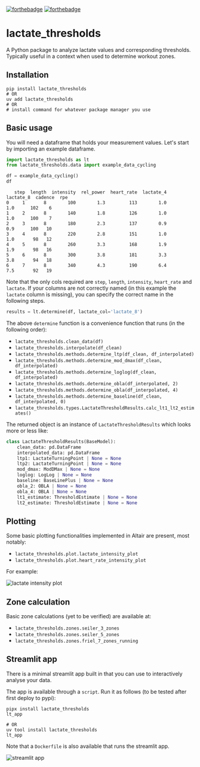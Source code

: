 [![forthebadge](https://forthebadge.com/images/badges/made-in-python.svg)](https://forthebadge.com)
[![forthebadge](https://forthebadge.com/images/badges/approved-by-my-mom.svg)](https://forthebadge.com)


# lactate_thresholds

A Python package to analyze lactate values and corresponding thresholds. Typically useful in a context when used to determine workout zones.

## Installation

```shell
pip install lactate_thresholds
# OR
uv add lactate_thresholds
# OR 
# install command for whatever package manager you use
```

## Basic usage

You will need a dataframe that holds your measurement values. Let's start by importing an example dataframe.

```python
import lactate_thresholds as lt
from lactate_thresholds.data import example_data_cycling

df = example_data_cycling()
df
```

```shell
   step  length  intensity  rel_power  heart_rate  lactate_4  lactate_8  cadence  rpe
0     1       8        100        1.3         113        1.0        1.0      102    6
1     2       8        140        1.8         126        1.0        1.0      100    7
2     3       8        180        2.3         137        0.9        0.9      100   10
3     4       8        220        2.8         151        1.0        1.0       98   12
4     5       8        260        3.3         168        1.9        1.9       98   16
5     6       8        300        3.8         181        3.3        3.8       94   18
6     7       8        340        4.3         190        6.4        7.5       92   19
```

Note that the only cols required are `step`, `length`, `intensity`, `heart_rate` and `lactate`.
If your columns are not correctly named (in this example the `lactate` column is missing), you can specify the correct name in the following steps.


```python 
results = lt.determine(df, lactate_col='lactate_8')
```

The above `determine` function is a convenience function that runs (in the following order):
- `lactate_thresholds.clean_data(df)`
- `lactate_thresholds.interpolate(df_clean)`
- `lactate_thresholds.methods.determine_ltp(df_clean, df_interpolated)`
- `lactate_thresholds.methods.determine_mod_dmax(df_clean, df_interpolated)`
- `lactate_thresholds.methods.determine_loglog(df_clean, df_interpolated)`
- `lactate_thresholds.methods.determine_obla(df_interpolated, 2)`
- `lactate_thresholds.methods.determine_obla(df_interpolated, 4)`
- `lactate_thresholds.methods.determine_baseline(df_clean, df_interpolated, 0)`
- `lactate_thresholds.types.LactateThresholdResults.calc_lt1_lt2_estimates()`


The returned object is an instance of `LactateThresholdResults` which looks more or less like:

```python
class LactateThresholdResults(BaseModel):
    clean_data: pd.DataFrame
    interpolated_data: pd.DataFrame
    ltp1: LactateTurningPoint | None = None
    ltp2: LactateTurningPoint | None = None
    mod_dmax: ModDMax | None = None
    loglog: LogLog | None = None
    baseline: BaseLinePlus | None = None
    obla_2: OBLA | None = None
    obla_4: OBLA | None = None
    lt1_estimate: ThresholdEstimate | None = None
    lt2_estimate: ThresholdEstimate | None = None
```

## Plotting

Some basic plotting functionalities implemented in Altair are present, most notably:
* `lactate_thresholds.plot.lactate_intensity_plot` 
* `lactate_thresholds.plot.heart_rate_intensity_plot` 

For example:

![lactate intensity plot](readme/li_viz.png)

## Zone calculation

Basic zone calculations (yet to be verified) are available at:
* `lactate_thresholds.zones.seiler_3_zones` 
* `lactate_thresholds.zones.seiler_5_zones` 
* `lactate_thresholds.zones.friel_7_zones_running` 


## Streamlit app

There is a minimal streamlit app built in that you can use to interactively analyse your data.

The app is available through a `script`. Run it as follows (to be tested after first deploy to pypi):

```shell 
pipx install lactate_thresholds
lt_app

# OR
uv tool install lactate_thresholds
lt_app
```

Note that a `Dockerfile` is also available that runs the streamlit app.


![streamlit app](readme/streamlit.png)